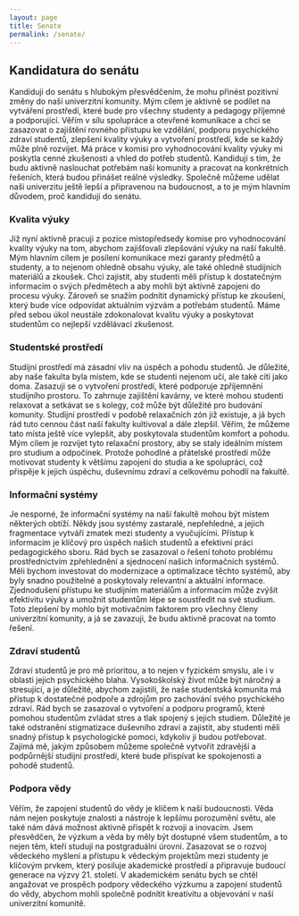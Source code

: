 ```yaml
---
layout: page
title: Senate
permalink: /senate/
---
```


## Kandidatura do senátu

Kandiduji do senátu s hlubokým přesvědčením, že mohu přinést pozitivní změny do naší univerzitní komunity. Mým cílem je aktivně se podílet na vytváření prostředí, které bude pro všechny studenty a pedagogy příjemné a podporující. Věřím v sílu spolupráce a otevřené komunikace a chci se zasazovat o zajištění rovného přístupu ke vzdělání, podporu psychického zdraví studentů, zlepšení kvality výuky a vytvoření prostředí, kde se každý může plně rozvíjet. Má práce v komisi pro vyhodnocování kvality výuky mi poskytla cenné zkušenosti a vhled do potřeb studentů. Kandiduji s tím, že budu aktivně naslouchat potřebám naší komunity a pracovat na konkrétních řešeních, která budou přinášet reálné výsledky. Společně můžeme udělat naši univerzitu ještě lepší a připravenou na budoucnost, a to je mým hlavním důvodem, proč kandiduji do senátu.

### Kvalita výuky

Již nyní aktivně pracuji z pozice místopředsedy komise pro vyhodnocování kvality výuky na tom, abychom zajišťovali zlepšování výuky na naší fakultě. Mým hlavním cílem je posílení komunikace mezi garanty předmětů a studenty, a to nejenom ohledně obsahu výuky, ale také ohledně studijních materiálů a zkoušek. Chci zajistit, aby studenti měli přístup k dostatečným informacím o svých předmětech a aby mohli být aktivně zapojeni do procesu výuky. Zároveň se snažím podnítit dynamický přístup ke zkoušení, který bude více odpovídat aktuálním výzvám a potřebám studentů. Máme před sebou úkol neustále zdokonalovat kvalitu výuky a poskytovat studentům co nejlepší vzdělávací zkušenost.

### Studentské prostředí

Studijní prostředí má zásadní vliv na úspěch a pohodu studentů. Je důležité, aby naše fakulta byla místem, kde se studenti nejenom učí, ale také cítí jako doma. Zasazuji se o vytvoření prostředí, které podporuje zpříjemnění studijního prostoru. To zahrnuje zajištění kavárny, ve které mohou studenti relaxovat a setkávat se s kolegy, což může být důležité pro budování komunity. Studijní prostředí v podobě relaxačních zón již existuje, a já bych rád tuto cennou část naší fakulty kultivoval a dále zlepšil. Věřím, že můžeme tato místa ještě více vylepšit, aby poskytovala studentům komfort a pohodu. Mým cílem je rozvíjet tyto relaxační prostory, aby se staly ideálním místem pro studium a odpočinek. Protože pohodlné a přátelské prostředí může motivovat studenty k většímu zapojení do studia a ke spolupráci, což přispěje k jejich úspěchu, duševnímu zdraví a celkovému pohodlí na fakultě.

### Informační systémy

Je nesporné, že informační systémy na naší fakultě mohou být místem některých obtíží. Někdy jsou systémy zastaralé, nepřehledné, a jejich fragmentace vytváří zmatek mezi studenty a vyučujícími. Přístup k informacím je klíčový pro úspěch našich studentů a efektivní práci pedagogického sboru. Rád bych se zasazoval o řešení tohoto problému prostřednictvím zpřehlednění a sjednocení našich informačních systémů. Měli bychom investovat do modernizace a optimalizace těchto systémů, aby byly snadno použitelné a poskytovaly relevantní a aktuální informace. Zjednodušení přístupu ke studijním materiálům a informacím může zvýšit efektivitu výuky a umožnit studentům lépe se soustředit na své studium. Toto zlepšení by mohlo být motivačním faktorem pro všechny členy univerzitní komunity, a já se zavazuji, že budu aktivně pracovat na tomto řešení.

### Zdraví studentů

Zdraví studentů je pro mě prioritou, a to nejen v fyzickém smyslu, ale i v oblasti jejich psychického blaha. Vysokoškolský život může být náročný a stresující, a je důležité, abychom zajistili, že naše studentská komunita má přístup k dostatečné podpoře a zdrojům pro zachování svého psychického zdraví. Rád bych se zasazoval o vytvoření a podporu programů, které pomohou studentům zvládat stres a tlak spojený s jejich studiem. Důležité je také odstranění stigmatizace duševního zdraví a zajistit, aby studenti měli snadný přístup k psychologické pomoci, kdykoliv ji budou potřebovat. Zajímá mě, jakým způsobem můžeme společně vytvořit zdravější a podpůrnější studijní prostředí, které bude přispívat ke spokojenosti a pohodě studentů.

### Podpora vědy

Věřím, že zapojení studentů do vědy je klíčem k naší budoucnosti. Věda nám nejen poskytuje znalosti a nástroje k lepšímu porozumění světu, ale také nám dává možnost aktivně přispět k rozvoji a inovacím. Jsem přesvědčen, že výzkum a věda by měly být dostupné všem studentům, a to nejen těm, kteří studují na postgraduální úrovni. Zasazovat se o rozvoj vědeckého myšlení a přístupu k vědeckým projektům mezi studenty je klíčovým prvkem, který posiluje akademické prostředí a připravuje budoucí generace na výzvy 21. století. V akademickém senátu bych se chtěl angažovat ve prospěch podpory vědeckého výzkumu a zapojení studentů do vědy, abychom mohli společně podnítit kreativitu a objevování v naší univerzitní komunitě.
